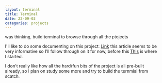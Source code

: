 ```yaml
---
layout: terminal
title: Terminal
date: 22-09-03
categories: projects
---
```


was thinking, build terminal to browse through all the ptojects


I'll like to do some documenting on this project:
[Link](https://dev.to/saisandeepvaddi/how-to-create-web-based-terminals-38d) this article seems to be very informative so I'll follow through on it for now, before this [This](https://itnext.io/how-to-create-interactive-terminal-like-website-888bb0972288) is where I started.

I don't really like how all the hard/fun bits of the project is all pre-built already, so I plan on study some more and try to build the ternmial from scatch.
